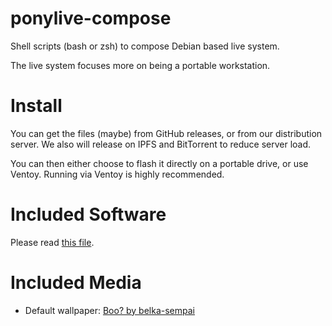 # ponylive-compose
Shell scripts (bash or zsh) to compose Debian based live system.

The live system focuses more on being a portable workstation.

# Install
You can get the files (maybe) from GitHub releases, or from our distribution server. We also will release on IPFS and BitTorrent to reduce server load.

You can then either choose to flash it directly on a portable drive, or use Ventoy. Running via Ventoy is highly recommended.

# Included Software
Please read [this file](/app-install/README.md).

# Included Media
* Default wallpaper: [Boo? by belka-sempai](https://www.deviantart.com/belka-sempai/art/boo-794301804)
